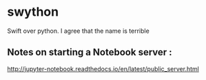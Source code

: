 # swython
Swift over python. I agree that the name is terrible



## Notes on starting a Notebook server :

http://jupyter-notebook.readthedocs.io/en/latest/public_server.html